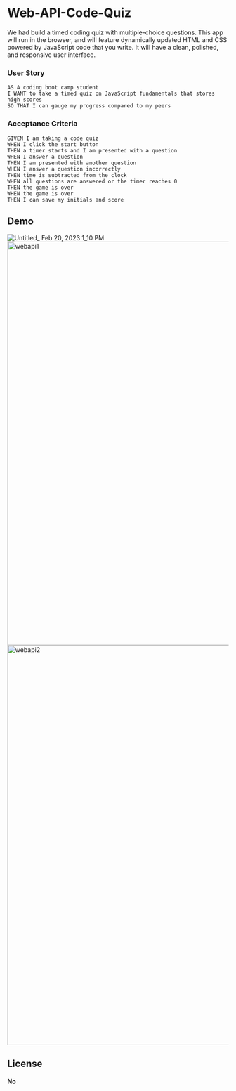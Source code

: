 # Web-API-Code-Quiz
We had build a timed coding quiz with multiple-choice questions. This app will run in the browser, and will feature dynamically updated HTML and CSS powered by JavaScript code that you write. It will have a clean, polished, and responsive user interface.

### User Story
```
AS A coding boot camp student
I WANT to take a timed quiz on JavaScript fundamentals that stores high scores
SO THAT I can gauge my progress compared to my peers
```
### Acceptance Criteria
```
GIVEN I am taking a code quiz
WHEN I click the start button
THEN a timer starts and I am presented with a question
WHEN I answer a question
THEN I am presented with another question
WHEN I answer a question incorrectly
THEN time is subtracted from the clock
WHEN all questions are answered or the timer reaches 0
THEN the game is over
WHEN the game is over
THEN I can save my initials and score
```

## Demo
![Untitled_ Feb 20, 2023 1_10 PM](https://user-images.githubusercontent.com/114631240/220176365-e672f32b-901c-43eb-bd39-669990e92f63.gif)
<img width="919" alt="webapi1" src="https://user-images.githubusercontent.com/114631240/220176997-c3f51593-5337-41cf-9ed6-e97abffa43e0.png">
<img width="911" alt="webapi2" src="https://user-images.githubusercontent.com/114631240/220177032-ac52b50d-bf0d-485f-b159-28206a1eaac7.png">
## License
#### No
